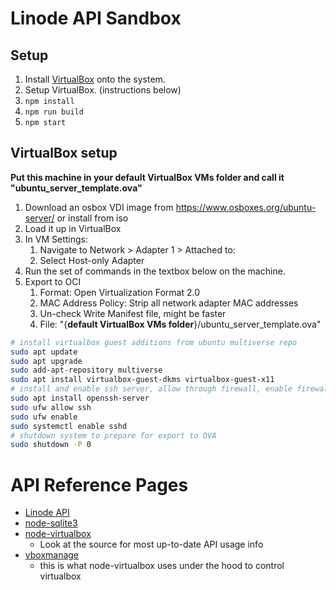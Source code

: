 # Linode API Sandbox

## Setup

1. Install [VirtualBox](https://www.virtualbox.org/wiki/Downloads) onto the system.
1. Setup VirtualBox. (instructions below)
1. `npm install`
1. `npm run build`
1. `npm start`

## VirtualBox setup

**Put this machine in your default VirtualBox VMs folder and call it "ubuntu_server_template.ova"**

1. Download an osbox VDI image from https://www.osboxes.org/ubuntu-server/ or install from iso
1. Load it up in VirtualBox
1. In VM Settings:
   1. Navigate to Network > Adapter 1 > Attached to:
   1. Select Host-only Adapter
1. Run the set of commands in the textbox below on the machine.
1. Export to OCI
   1. Format: Open Virtualization Format 2.0
   1. MAC Address Policy: Strip all network adapter MAC addresses
   1. Un-check Write Manifest file, might be faster
   1. File: "{**default VirtualBox VMs folder**}/ubuntu_server_template.ova"

```bash
# install virtualbox guest additions from ubuntu multiverse repo
sudo apt update
sudo apt upgrade
sudo add-apt-repository multiverse
sudo apt install virtualbox-guest-dkms virtualbox-guest-x11
# install and enable ssh server, allow through firewall, enable firewall
sudo apt install openssh-server
sudo ufw allow ssh
sudo ufw enable
sudo systemctl enable sshd
# shutdown system to prepare for export to OVA
sudo shutdown -P 0
```

# API Reference Pages

- [Linode API](https://www.linode.com/docs/api/)
- [node-sqlite3](https://github.com/mapbox/node-sqlite3/wiki/API)
- [node-virtualbox](https://github.com/Node-Virtualization/node-virtualbox)
  - Look at the source for most up-to-date API usage info
- [vboxmanage](https://www.virtualbox.org/manual/ch08.html)
  - this is what node-virtualbox uses under the hood to control virtualbox
